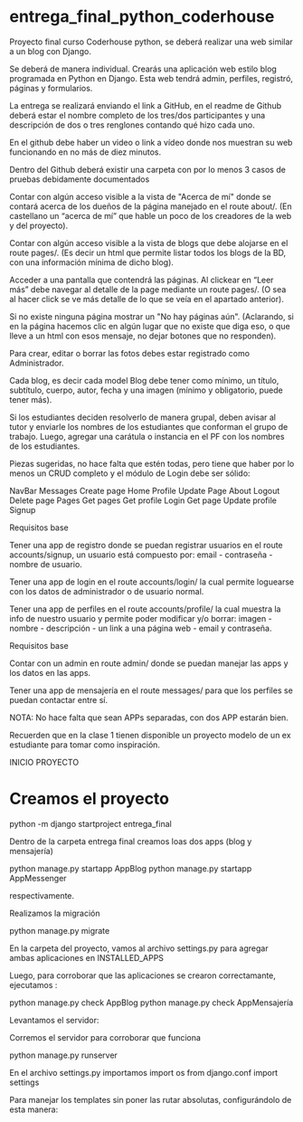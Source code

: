 # entrega_final_python_coderhouse

Proyecto final curso Coderhouse python, se deberá realizar una web similar a un blog con Django.

Se deberá de manera individual. Crearás una aplicación web estilo blog programada en Python en Django. Esta web tendrá admin, perfiles, registró, páginas y formularios.

La entrega se realizará enviando el link a GitHub, en el readme de Github deberá estar el nombre completo de los tres/dos participantes y una descripción de dos o tres renglones contando qué hizo cada uno.

En el github debe haber un video o link a vídeo donde nos muestran su web funcionando en no más de diez minutos.

Dentro del Github deberá existir una carpeta con por lo menos 3 casos de pruebas debidamente documentados

Contar con algún acceso visible a la vista de "Acerca de mí" donde se contará acerca de los dueños de la página manejado en el route about/. (En castellano un “acerca de mí” que hable un poco de los creadores de la web y del proyecto).

Contar con algún acceso visible a la vista de blogs que debe alojarse en el route pages/. (Es decir un html que permite listar todos los blogs de la BD, con una información mínima de dicho blog).

Acceder a una pantalla que contendrá las páginas. Al clickear en “Leer más” debe navegar al detalle de la page mediante un route pages/<pageId>. (O sea al hacer click se ve más detalle de lo que se veía en el apartado anterior).

Si no existe ninguna página mostrar un "No hay páginas aún". (Aclarando, si en la página hacemos clic en algún lugar que no existe que diga eso, o que lleve a un html con esos mensaje, no dejar botones que no responden).

Para crear, editar o borrar las fotos debes estar registrado como Administrador.

Cada blog, es decir cada model Blog debe tener como mínimo, un título, subtítulo, cuerpo, autor, fecha y una imagen (mínimo y obligatorio, puede tener más).

Si los estudiantes deciden resolverlo de manera grupal, deben avisar al tutor y enviarle los nombres de los estudiantes que conforman el grupo de trabajo. Luego, agregar una carátula o instancia en el PF con los nombres de los estudiantes.

Piezas sugeridas, no hace falta que estén todas, pero tiene que haber por lo menos un CRUD completo y el módulo de Login debe ser sólido:

NavBar Messages Create page
Home Profile Update Page
About Logout Delete page
Pages Get pages Get profile
Login Get page Update profile
Signup

Requisitos base

Tener una app de registro donde se puedan registrar usuarios en el route accounts/signup, un usuario está compuesto por: email - contraseña - nombre de usuario.

Tener una app de login en el route accounts/login/ la cual permite loguearse con los datos de administrador o de usuario normal.

Tener una app de perfiles en el route accounts/profile/ la cual muestra la info de nuestro usuario y permite poder modificar y/o borrar: imagen - nombre - descripción - un link a una página web - email y contraseña.

Requisitos base

Contar con un admin en route admin/ donde se puedan manejar las apps y los datos en las apps.

Tener una app de mensajería en el route messages/ para que los perfiles se puedan contactar entre sí.

NOTA: No hace falta que sean APPs separadas, con dos APP estarán bien.

Recuerden que en la clase 1 tienen disponible un proyecto modelo de un ex estudiante para tomar como inspiración.

INICIO PROYECTO

# Creamos el proyecto

python -m django startproject entrega_final

Dentro de la carpeta entrega final creamos loas dos apps (blog y mensajería)

python manage.py startapp AppBlog
python manage.py startapp AppMessenger

respectivamente.

Realizamos la migración

python manage.py migrate

En la carpeta del proyecto, vamos al archivo settings.py para agregar ambas aplicaciones en INSTALLED_APPS

Luego, para corroborar que las aplicaciones se crearon correctamante, ejecutamos :

python manage.py check AppBlog
python manage.py check AppMensajería

Levantamos el servidor:

Corremos el servidor para corroborar que funciona

python manage.py runserver

En el archivo settings.py importamos
import os
from django.conf import settings

Para manejar los templates sin poner las rutar absolutas, configurándolo de esta manera:

<!-- TEMPLATES = [
    {
        "BACKEND": "django.template.backends.django.DjangoTemplates",
        "DIRS": [os.path.join(settings.BASE_DIR, "Appcoder", "template")],
        "APP_DIRS": True,
        "OPTIONS": {
            "context_processors": [
                "django.template.context_processors.debug",
                "django.template.context_processors.request",
                "django.contrib.auth.context_processors.auth",
                "django.contrib.messages.context_processors.messages",
            ],
        },
    },
] -->


